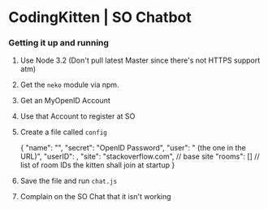 CodingKitten | SO Chatbot
=========================

### Getting it up and running

 1. Use Node 3.2 (Don't pull latest Master since there's not HTTPS support atm)
 2. Get the `neko` module via npm.
 3. Get an MyOpenID Account
 4. Use that Account to register at SO
 5. Create a file called `config`

    {
        "name": "<OpenID Username>",
        "secret": "OpenID Password",
        "user": "<SO Username> (the one in the URL)",
        "userID": <SO UserID>,
        "site": "stackoverflow.com", // base site
        "rooms": [] // list of room IDs the kitten shall join at startup
    }

 6. Save the file and run `chat.js`
 7. Complain on the SO Chat that it isn't working
